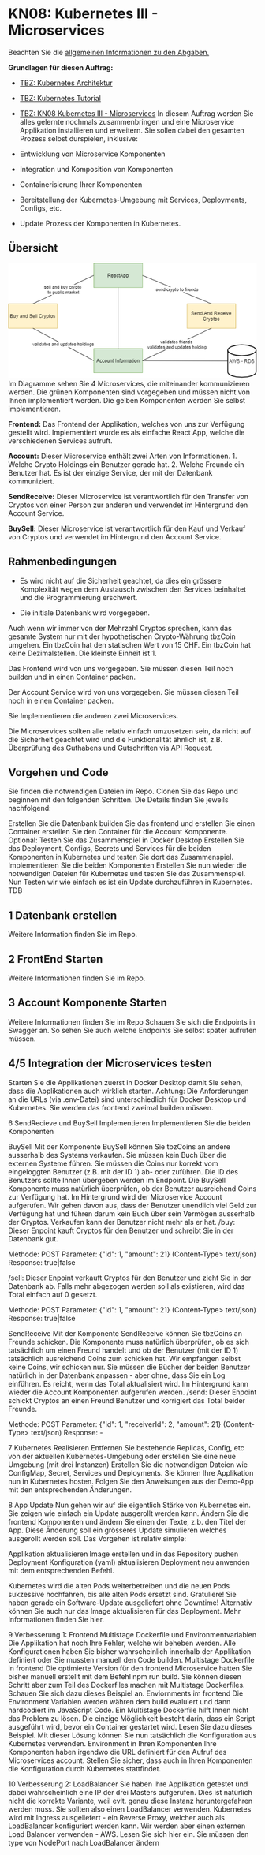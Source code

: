 # KN08: Kubernetes III - Microservices

Beachten Sie die [allgemeinen Informationen zu den Abgaben.](https://gitlab.com/ch-tbz-it/Stud/m347/-/blob/main/Kompetenznachweise/Abgaben.md)

**Grundlagen für diesen Auftrag:**

- [TBZ: Kubernetes Architektur](https://gitlab.com/ch-tbz-it/Stud/m347/-/tree/main/Kubernetes)
- [TBZ: Kubernetes Tutorial](https://gitlab.com/ch-tbz-it/Stud/m347/-/tree/main/Kubernetes/Tutorial)
- [TBZ: KN08 Kubernetes III - Microservices](https://gitlab.com/ch-tbz-it/Stud/m347/-/blob/main/Leistungsbeurteilung/KN08/KN08.md?ref_type=heads)
In diesem Auftrag werden Sie alles gelernte nochmals zusammenbringen und eine Microservice Applikation  installieren und erweitern. Sie sollen dabei den gesamten Prozess selbst durspielen, inklusive:

- Entwicklung von Microservice Komponenten
- Integration und Komposition von Komponenten
- Containerisierung Ihrer Komponenten
- Bereitstellung der Kubernetes-Umgebung mit Services, Deployments, Configs, etc.
- Update Prozess der Komponenten in Kubernetes.


## Übersicht
![](../image/KN08_CryptoMicroservices.png)
Im Diagramme sehen Sie 4 Microservices, die miteinander kommunizieren werden.  Die grünen Komponenten sind vorgegeben und müssen nicht von Ihnen implementiert werden. Die gelben Komponenten werden Sie selbst implementieren.

**Frontend:** Das Frontend der Applikation, welches von uns zur Verfügung gestellt wird. Implementiert wurde es als einfache React App, welche die verschiedenen Services aufruft.

**Account:** Dieser Microservice enthält zwei Arten von Informationen. 1. Welche Crypto Holdings ein Benutzer gerade hat. 2. Welche Freunde ein Benutzer hat. Es ist der einzige Service, der mit der Datenbank kommuniziert.

**SendReceive:** Dieser Microservice ist verantwortlich für den Transfer von Cryptos von einer Person zur anderen und verwendet im Hintergrund den Account Service.

**BuySell:** Dieser Microservice ist verantwortlich für den Kauf und Verkauf von Cryptos und verwendet im Hintergrund den Account Service.

## Rahmenbedingungen

- Es wird nicht auf die Sicherheit geachtet, da dies ein grössere Komplexität wegen dem Austausch zwischen den Services beinhaltet und die Programmierung erschwert.


- Die initiale Datenbank wird vorgegeben.


Auch wenn wir immer von der Mehrzahl Cryptos sprechen, kann das gesamte System nur mit der hypothetischen Crypto-Währung tbzCoin umgehen. Ein tbzCoin hat den statischen Wert von 15 CHF.  Ein tbzCoin hat keine Dezimalstellen. Die kleinste Einheit ist 1.


Das Frontend wird von uns vorgegeben. Sie müssen diesen Teil noch builden und in einen Container packen.


Der Account Service wird von uns vorgegeben. Sie müssen diesen Teil noch in einen Container packen.


Sie Implementieren die anderen zwei Microservices.


Die Microservices sollten alle relativ einfach umzusetzen sein, da nicht auf die Sicherheit geachtet wird und die Funktionalität ähnlich ist, z.B. Überprüfung  des Guthabens und Gutschriften via API Request.



## Vorgehen und Code
Sie finden die notwendigen Dateien im Repo. Clonen Sie das Repo und beginnen mit den folgenden Schritten. Die Details finden Sie jeweils nachfolgend:

Erstellen Sie die Datenbank
builden Sie das frontend und erstellen Sie einen Container
erstellen Sie den Container für die Account Komponente.
Optional: Testen Sie das Zusammenspiel in Docker Desktop
Erstellen Sie das Deployment, Configs, Secrets und Services für die beiden Komponenten in Kubernetes und testen Sie dort das Zusammenspiel.
Implementieren Sie die beiden Komponenten
Erstellen Sie nun wieder die notwendigen Dateien für Kubernetes und testen Sie das Zusammenspiel.
Nun Testen wir wie einfach es ist ein Update durchzuführen in Kubernetes. TDB



## 1 Datenbank erstellen
Weitere Information finden Sie im Repo.

## 2 FrontEnd Starten
Weitere Informationen finden Sie im Repo.

## 3 Account Komponente Starten
Weitere Informationen finden Sie im Repo
Schauen Sie sich die Endpoints in Swagger an. So sehen Sie auch welche Endpoints Sie selbst später aufrufen müssen.

## 4/5 Integration der Microservices testen
Starten Sie die Applikationen zuerst in Docker Desktop damit Sie sehen, dass die Applikationen auch wirklich starten. Achtung: Die Anforderungen an die URLs (via .env-Datei) sind unterschiedlich für Docker Desktop und Kubernetes. Sie werden das frontend zweimal builden müssen.

6 SendRecieve und BuySell Implementieren
Implementieren Sie die beiden Komponenten

BuySell
Mit der Komponente BuySell können Sie tbzCoins an andere ausserhalb des Systems verkaufen. Sie müssen kein Buch über die externen Systeme führen. Sie müssen die Coins nur korrekt vom eingeloggten Benutzer (z.B. mit der ID 1) ab- oder zuführen. Die ID des Benutzers sollte Ihnen übergeben werden im Endpoint. Die BuySell Komponente muss natürlich überprüfen, ob der Benutzer ausreichend Coins zur Verfügung hat.
Im Hintergrund wird der Microservice Account aufgerufen. Wir gehen davon aus, dass der Benutzer unendlich viel Geld zur Verfügung hat und führen darum kein Buch über sein Vermögen ausserhalb der Cryptos. Verkaufen kann der Benutzer nicht mehr als er hat.
/buy: Dieser Enpoint  kauft Cryptos für den Benutzer und schreibt Sie in der Datenbank gut.

Methode: POST
Parameter: {"id": 1, "amount": 21} (Content-Type> text/json)
Response: true|false

/sell: Dieser Enpoint  verkauft Cryptos für den Benutzer und zieht Sie in der Datenbank ab. Falls mehr abgezogen werden soll als existieren, wird das Total einfach auf 0 gesetzt.

Methode: POST
Parameter: {"id": 1, "amount": 21} (Content-Type> text/json)
Response: true|false


SendReceive
Mit der Komponente SendReceive können Sie tbzCoins an Freunde schicken. Die Komponente muss natürlich überprüfen, ob es sich tatsächlich um einen Freund handelt und ob der Benutzer (mit der ID 1) tatsächlich ausreichend Coins zum schicken hat. Wir empfangen selbst keine Coins, wir schicken nur. Sie müssen die Bücher der beiden Benutzer natürlich in der Datenbank anpassen - aber ohne, dass Sie ein Log einführen. Es reicht, wenn das Total aktualisiert wird. Im Hintergrund kann wieder die Account Komponenten aufgerufen werden.
/send: Dieser Enpoint  schickt Cryptos an einen Freund Benutzer und korrigiert das Total beider Freunde.

Methode: POST
Parameter: {"id": 1, "receiverId": 2, "amount": 21} (Content-Type> text/json)
Response: -


7 Kubernetes Realisieren
Entfernen Sie bestehende Replicas, Config, etc von der aktuellen Kubernetes-Umgebung oder erstellen Sie eine neue Umgebung (mit drei Instanzen)
Erstellen Sie die notwendigen Dateien wie ConfigMap, Secret, Services und Deployments. Sie können Ihre Applikation nun in Kubernetes hosten. Folgen Sie den Anweisungen aus der Demo-App mit den entsprechenden Änderungen.

8 App Update
Nun gehen wir auf die eigentlich Stärke von Kubernetes ein. Sie zeigen wie einfach ein Update  ausgerollt werden kann. Ändern Sie die frontend Komponenten und ändern Sie einen der Texte, z.b. den Titel der App.   Diese Änderung soll ein grösseres Update simulieren welches ausgerollt werden soll. Das Vorgehen ist relativ simple:

Applikation aktualisieren
Image erstellen und in das Repository pushen
Deployment Konfiguration (yaml) aktualisieren
Deployment neu anwenden mit dem entsprechenden Befehl.

Kubernetes wird die alten Pods weiterbetreiben und die neuen Pods sukzessive hochfahren, bis alle alten Pods ersetzt sind.
Gratuliere! Sie haben gerade ein Software-Update ausgeliefert ohne Downtime!
Alternativ können Sie auch nur das Image aktualisieren für das Deployment. Mehr Informationen finden Sie hier.

9 Verbesserung 1: Frontend Multistage Dockerfile und Environmentvariablen
Die Applikation hat noch Ihre Fehler, welche wir beheben werden. Alle Konfigurationen haben Sie bisher wahrscheinlich innerhalb der Applikation definiert oder Sie mussten manuell den Code builden.
Multistage Dockerfile in frontend
Die optimierte Version für den frontend Microservice hatten Sie bisher manuell erstellt mit dem Befehl npm run build. Sie können diesen Schritt aber zum Teil des Dockerfiles machen mit Multistage Dockerfiles.  Schauen Sie sich dazu dieses Beispiel an.
Enviornments im frontend
Die Environment Variablen werden währen dem build evaluiert und dann hardcodiert im JavaScript Code. Ein Multistage Dockerfile hilft Ihnen nicht das Problem zu lösen. Die einzige Möglichkeit besteht darin, dass ein Script ausgeführt wird, bevor ein Container gestartet wird. Lesen Sie dazu dieses Beispiel. Mit dieser Lösung können Sie nun tatsächlich die Konfiguration aus Kubernetes verwenden.
Environment in Ihren Komponenten
Ihre Komponenten haben irgendwo die URL definiert für den Aufruf des Microservices account. Stellen Sie sicher, dass auch in Ihren Komponenten die Konfiguration durch Kubernetes stattfindet.

10 Verbesserung 2: LoadBalancer
Sie haben Ihre Applikation getestet und dabei wahrscheinlich eine IP der drei Masters aufgerufen. Dies ist natürlich nicht die korrekte Variante, weil evlt. genau diese Instanz heruntergefahren werden muss. Sie sollten also einen LoadBalancer verwenden.
Kubernetes wird mit Ingress ausgeliefert - ein Reverse Proxy, welcher auch als LoadBalancer konfiguriert werden kann. Wir werden aber einen externen Load Balancer verwenden - AWS. Lesen Sie sich hier ein. Sie müssen den type von NodePort nach LoadBalancer ändern
